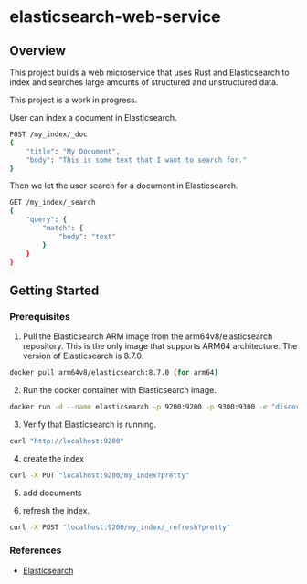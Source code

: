 # elasticsearch-web-service

## Overview
This project builds a web microservice that uses Rust and Elasticsearch to index and searches large amounts of structured and unstructured data.

This project is a work in progress.

User can index a document in Elasticsearch.
```bash
POST /my_index/_doc
{
    "title": "My Document",
    "body": "This is some text that I want to search for."
}
```
Then we let the user search for a document in Elasticsearch.

```bash
GET /my_index/_search
{
    "query": {
        "match": {
            "body": "text"
        }
    }
}
```

## Getting Started
### Prerequisites

1. Pull the Elasticsearch ARM image from the arm64v8/elasticsearch repository. This is the only image that supports ARM64 architecture. The version of Elasticsearch is 8.7.0.
```bash
docker pull arm64v8/elasticsearch:8.7.0 (for arm64)
```
2. Run the docker container with Elasticsearch image.
```bash
docker run -d --name elasticsearch -p 9200:9200 -p 9300:9300 -e "discovery.type=single-node" arm64v8/elasticsearch:8.7.0
```
3. Verify that Elasticsearch is running.
```bash
curl "http://localhost:9200"
```

4. create the index
```bash
curl -X PUT "localhost:9200/my_index?pretty"
```

5. add documents


6. refresh the index.
```bash
curl -X POST "localhost:9200/my_index/_refresh?pretty"
```




### References
  * [Elasticsearch](https://crates.io/crates/elasticsearch)
